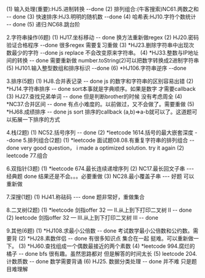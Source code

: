 (1) 输入处理(重要):HJ5.进制转换  --done
(2) 排列组合:(牛客搜索)NC61.两数之和 -- done
(3) 快速排序:HJ3.明明的随机数 --done
(4) 哈希表:HJ10.字符个数统计 -- done
(5) 递归:NC68.跳台阶

2.字符串操作(6题)
(1) HJ17.坐标移动 -- done 换方法重新做regex
(2) HJ20.密码验证合格程序 --done 很多regex 需要复习重做
(3) *HJ23.删除字符串中出现次数最少的字符 --done js replace 不会改变原来字符串。
(4) *HJ33.整数与IP地址间的转换 -- done 需要重新做 number.toString(2)可以把数字转换成2进制字符串
(5) HJ101.输入整型数组和排序标识 --done
(6) *HJ106.字符串逆序 --done

3.排序(5题)
(1) HJ8.合并表记录 -- done js 的数字和字符串的区别容易出错
(2) *HJ14.字符串排序 -- done sort本事就是字典顺序。如果是数字 才需要callback
(3) HJ27.查找兄弟单词 -- done 但是判断brother的时候 没有考虑周全
(4) *NC37.合并区间 -- done 有点小难度的。以前做过，又不会做了。需要重做
(5) *HJ68.成绩排序 -- done js sort 排序的callback (a,b)=>a-b就可以了。这道题可以拓展一下排序的方式

4.栈(2题)
(1) NC52.括号序列 -- done
(2) *leetcode 1614.括号的最大嵌套深度 --done
5.排列组合(2题)
(1) *leetcode 面试题08.08.有重复字符串的排列组合 --done  very good question， i made a optimized solution. try it again
(2) leetcode 77.组合

6.双指针(3题)
(1) *leetcode 674.最长连续递增序列 
(2) NC17.最长回文子串 --- 经典题 done 结果还是不会。。。必要重做
(3) NC28.最小覆盖子串 --- 好题 可以重新做

7.深搜(1题) 
(1) HJ41.称砝码 --- done 题非常好，重做集合

8.二叉树(2题)
(1) *leetcode 剑指offer 32 — II.从上到下打印二叉树 II  -- done
(2) leetcode 剑指offer 32 — III.从上到下打印二叉树 III  -- done

9.其他(6题)
(1) *HJ108.求最小公倍数 -- done 考试数学最小公倍数和公约数。需要背
(2) *HJ28.素数伴侣  -- done 有很多知识点 集合在一起 挺难。可以重新做一下。
(3) *HJ60.查找组成一个偶数最接近的两个素数 
(4) *leetcode 994.腐烂的橘子 -- done  bfs 很有趣。虽然思路都对 但是解答的时间太长
(5) leetcode 204.计数质数 -- done 数学需要背诵
(6) HJ25. 数据分类处理 -- done 并不难 只是题目难理解